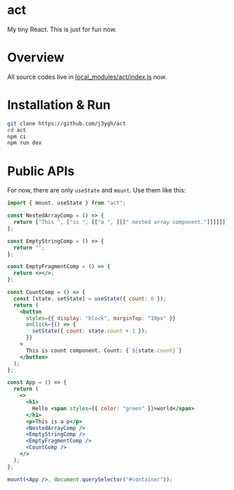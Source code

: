 # act

My tiny React. This is just for fun now.

# Overview

All source codes live in [local_modules/act/index.js](https://github.com/j3ygh/act/tree/main/local_modules/act/index.js) now.

# Installation & Run

```bash
git clone https://github.com/j3ygh/act
cd act
npm ci
npm run dev
```

# Public APIs

For now, there are only `useState` and `mount`.
Use them like this:

```jsx
import { mount, useState } from "act";

const NestedArrayComp = () => {
  return ["This ", ["is ", [["a ", [[[" nested array component."]]]]]]];
};

const EmptyStringComp = () => {
  return "";
};

const EmptyFragmentComp = () => {
  return <></>;
};

const CountComp = () => {
  const [state, setState] = useState({ count: 0 });
  return (
    <button
      styles={{ display: "block", marginTop: "10px" }}
      onClick={() => {
        setState({ count: state.count + 1 });
      }}
    >
      This is count component. Count: {`${state.count}`}
    </button>
  );
};

const App = () => {
  return (
    <>
      <h1>
        Hello <span styles={{ color: "green" }}>world</span>
      </h1>
      <p>This is a p</p>
      <NestedArrayComp />
      <EmptyStringComp />
      <EmptyFragmentComp />
      <CountComp />
    </>
  );
};

mount(<App />, document.querySelector("#container"));
```
